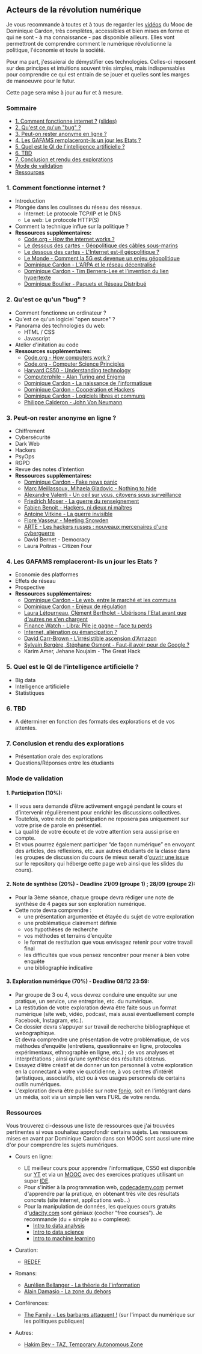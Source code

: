 ## Acteurs de la révolution numérique

Je vous recommande à toutes et à tous de regarder les [vidéos](https://moodle.sciences-po.fr/course/view.php?id=3361)
du Mooc de Dominique Cardon, très complètes, accessibles et bien mises en forme et
qui ne sont - à ma connaissance - pas disponible ailleurs. Elles vont permettront de
comprendre comment le numérique révolutionne la politique, l'économie et toute la société.

Pour ma part, j'essaierai de démystifier ces technologies. Celles-ci reposent sur des
principes et intuitions souvent très simples, mais indispensables pour comprendre ce
qui est entrain de se jouer et quelles sont les marges de manoeuvre pour le futur.

Cette page sera mise à jour au fur et à mesure.

### Sommaire

  - [1. Comment fonctionne internet ?](#1-comment-fonctionne-internet-) [(slides)](01)
  - [2. Qu'est ce qu'un "bug" ?](#2-quest-ce-quun-bug-)
  - [3. Peut-on rester anonyme en ligne ?](#3-peut-on-rester-anonyme-en-ligne-)
  - [4. Les GAFAMS remplaceront-ils un jour les Etats ?](#4-les-gafams-remplaceront-ils-un-jour-les-etats-)
  - [5. Quel est le QI de l'intelligence artificielle ?](#5-quel-est-le-qi-de-lintelligence-artificielle-)
  - [6. TBD](#6-tbd)
  - [7. Conclusion et rendu des explorations](#7-conclusion-et-rendu-des-explorations)
  - [Mode de validation](#mode-de-validation)
  - [Ressources](#ressources)

### 1. Comment fonctionne internet ?

  - Introduction
  - Plongée dans les coulisses du réseau des réseaux.
    - Internet: Le protocole TCP/IP et le DNS
    - Le web: Le protocole HTTP(S)
  - Comment la technique influe sur la politique ?
  - **Ressources supplémentaires:**
    - [Code.org - How the internet works ?](https://youtube.com/playlist?list=PLzdnOPI1iJNfMRZm5DDxco3UdsFegvuB7)
    - [Le dessous des cartes - Géopolitique des câbles sous-marins](https://youtube.com/watch?v=Cb7ibgRivwU)
    - [Le dessous des cartes - L'Internet est-il géopolitique ?](https://vod-mediatheque-numerique-com.acces-distant.sciencespo.fr/films/le-dessous-des-cartes-l-internet-est-il-geopolitique-1-2)
    - [Le Monde - Comment la 5G est devenue un enjeu géopolitique](https://youtube.com/watch?v=HxBv6zqzCHc)
    - [Dominique Cardon - L'ARPA et le réseau décentralisé](https://moodle.sciences-po.fr/mod/lesson/view.php?id=115456&pageid=2911)
    - [Dominique Cardon - Tim Berners-Lee et l’invention du lien hypertexte](https://moodle.sciences-po.fr/mod/lesson/view.php?id=115337)
    - [Dominique Boullier - Paquets et Réseau Distribué](https://youtube.com/watch?v=ZPo8eIhnYvk)

### 2. Qu'est ce qu'un "bug" ?

  - Comment fonctionne un ordinateur ?
  - Qu'est ce qu'un logiciel "open source" ?
  - Panorama des technologies du web:
    - HTML / CSS
    - Javascript
  - Atelier d'initation au code
  - **Ressources supplémentaires:**
    - [Code.org - How computers work ?](https://youtube.com/playlist?list=PLzdnOPI1iJNcsRwJhvksEo1tJqjIqWbN-)
    - [Code.org - Computer Science Principles](https://youtube.com/playlist?list=PLzdnOPI1iJNfV5ljCxR8BZWJRT_m_6CpB)
    - [Harvard CS50 - Understanding technology](https://youtube.com/playlist?list=PLhQjrBD2T382p8amnvUp1rws1p7n7gJ2p)
    - [Computerphile - Alan Turing and Enigma](https://youtube.com/playlist?list=PLzH6n4zXuckodsatCTEuxaygCHizMS0_I)
    - [Dominique Cardon - La naissance de l'informatique](https://moodle.sciences-po.fr/mod/lesson/view.php?id=115456&pageid=2910)
    - [Dominique Cardon - Coopération et Hackers](https://moodle.sciences-po.fr/mod/lesson/view.php?id=115456&pageid=2912)
    - [Dominique Cardon - Logiciels libres et communs](https://moodle.sciences-po.fr/mod/lesson/view.php?id=115337&pageid=2822)
    - [Philippe Calderon - John Von Neumann](https://youtube.com/watch?v=c9pL_3tTW2c)

### 3. Peut-on rester anonyme en ligne ?

  - Chiffrement
  - Cybersécurité
  - Dark Web
  - Hackers
  - PsyOps
  - RGPD
  - Revue des notes d'intention
  - **Ressources supplémentaires:**
    - [Dominique Cardon - Fake news panic](https://moodle.sciences-po.fr/mod/lesson/view.php?id=115387&pageid=2886)
    - [Marc Meillassoux, Mihaela Gladovic - Nothing to hide](https://youtube.com/watch?v=djbwzEIv7gE)
    - [Alexandre Valenti - Un oeil sur vous, citoyens sous surveillance](https://youtube.com/watch?v=DBbuTpzID1g)
    - [Friedrich Moser - La guerre du renseignement](https://youtube.com/watch?v=oe9O77sVJwQ)
    - [Fabien Benoit - Hackers, ni dieux ni maîtres](https://vod-mediatheque-numerique-com.acces-distant.sciencespo.fr/films/hackers-ni-dieux-ni-maitres)
    - [Antoine Vitkine - La guerre invisible](https://vod-mediatheque-numerique-com.acces-distant.sciencespo.fr/films/la-guerre-invisible)
    - [Flore Vasseur - Meeting Snowden](https://vod-mediatheque-numerique-com.acces-distant.sciencespo.fr/films/meeting-snowden)
    - [ARTE - Les hackers russes : nouveaux mercenaires d'une cyberguerre](https://youtube.com/watch?v=WJGKuspi0-Q)
    - David Bernet - Democracy
    - Laura Poitras - Citizen Four

### 4. Les GAFAMS remplaceront-ils un jour les Etats ?

  - Economie des platformes
  - Effets de réseau
  - Prospective
  - **Ressources supplémentaires:**
    - [Dominique Cardon - Le web, entre le marché et les communs](https://moodle.sciences-po.fr/mod/lesson/view.php?id=115337&pageid=2824)
    - [Dominique Cardon - Enjeux de régulation](https://moodle.sciences-po.fr/mod/lesson/view.php?id=115386&pageid=2880)
    - [Laura Létourneau, Clément Bertholet - Ubérisons l'Etat avant que d'autres ne s'en chargent](http://catalogue.sciencespo.fr/ark:/46513/sc0001297667)
    - [Finance Watch - Libra: Pile je gagne – face tu perds](https://finance-watch.org/wp-content/uploads/2019/07/Libra-Paper_Finance-Watch_FR.pdf)
    - [Internet, aliénation ou émancipation ?](https://youtube.com/watch?v=33b4CIvStPE)
    - [David Carr-Brown - L'irrésistible ascension d'Amazon](https://vod-mediatheque-numerique-com.acces-distant.sciencespo.fr/films/l-irresistible-ascension-d-amazon)
    - [Sylvain Bergère, Stéphane Osmont - Faut-il avoir peur de Google ?](https://vod-mediatheque-numerique-com.acces-distant.sciencespo.fr/films/faut-il-avoir-peur-de-google)
    - Karim Amer, Jehane Noujaim - The Great Hack

### 5. Quel est le QI de l'intelligence artificielle ?

  - Big data
  - Intelligence artificielle
  - Statistiques

### 6. TBD

  - A déterminer en fonction des formats des explorations et de vos attentes.

### 7. Conclusion et rendu des explorations

  - Présentation orale des explorations
  - Questions/Réponses entre les étudiants

### Mode de validation

#### 1. Participation (10%):

  - Il vous sera demandé d’être activement engagé pendant le cours et d’intervenir régulièrement pour enrichir les discussions collectives.
  - Toutefois, votre note de participation ne reposera pas uniquement sur votre prise de parole en présentiel.
  - La qualité de votre écoute et de votre attention sera aussi prise en compte.
  - Et vous pourrez également participer “de façon numérique” en envoyant des articles, des réflexions, etc. aux autres étudiants de la classe dans les groupes de discussion du cours (le mieux serait d'[ouvrir une issue]({{site.github.issues_url}}) sur le repository qui héberge cette page web ainsi que les slides du cours).

#### 2. Note de synthèse (20%) - Deadline 21/09 (groupe 1) ; 28/09 (groupe 2):

  - Pour la 3ème séance, chaque groupe devra rédiger une note de synthèse de 4 pages sur son exploration numérique.
  - Cette note devra comprendre :
    - une présentation argumentée et étayée du sujet de votre exploration
    - une problématique clairement définie
    - vos hypothèses de recherche
    - vos méthodes et terrains d’enquête
    - le format de restitution que vous envisagez retenir pour votre travail final
    - les difficultés que vous pensez rencontrer pour mener à bien votre enquête
    - une bibliographie indicative

#### 3. Exploration numérique (70%) - Deadline 08/12 23:59:

- Par groupe de 3 ou 4, vous devrez conduire une enquête sur une pratique, un service, une entreprise, etc. du numérique.
- La restitution de votre exploration devra être faite sous un format numérique (site web, vidéo, podcast, mais aussi éventuellement compte Facebook, Instagram, etc.).
- Ce dossier devra s’appuyer sur travail de recherche bibliographique et webographique.
- Et devra comprendre une présentation de votre problématique, de vos méthodes d’enquête (entretiens, questionnaire en ligne, protocoles expérimentaux, ethnographie en ligne, etc.) ; de vos analyses et interprétations ; ainsi qu’une synthèse des résultats obtenus.
- Essayez d’être créatif et de donner un ton personnel à votre exploration en la connectant à votre vie quotidienne, à vos centres d’intérêt (artistiques, associatifs, etc) ou à vos usages personnels de certains outils numériques.
- L'exploration devra être publiée sur notre [fonio](https://fonio.medialab.sciences-po.fr/carlines), soit en l'intégrant dans un média, soit via un simple lien vers l'URL de votre rendu.


### Ressources

Vous trouverez ci-dessous une liste de ressources que j'ai trouvées pertinentes si vous souhaitez approfondir certains sujets.
Les ressources mises en avant par Dominique Cardon dans son MOOC sont aussi une mine d'or pour comprendre les sujets numériques.

  - Cours en ligne:
    - LE meilleur cours pour apprendre l'informatique, CS50 est disponible sur [YT](https://youtube.com/playlist?list=PLhQjrBD2T382eX9-tF75Wa4lmlC7sxNDH) et via un [MOOC](https://edx.org/course/cs50s-introduction-to-computer-science) avec des exercices pratiques utilisant un super [IDE](https://ide.cs50.io/).
    - Pour s'initier à la programmation web, [codecademy.com](https://codecademy.com/) permet d'apprendre par la pratique, en obtenant très vite des résultats concrets (site internet, applications web...)
    - Pour la manipulation de données, les quelques cours gratuits d'[udacity.com](https://udacity.com/courses/all) sont géniaux (cocher "free courses"). Je recommande (du + simple au + complexe):
      - [Intro to data analysis](https://udacity.com/course/intro-to-data-analysis--ud170)
      - [Intro to data science](https://udacity.com/course/intro-to-data-science--ud359)
      - [Intro to machine learning](https://udacity.com/course/intro-to-machine-learning--ud120)

  - Curation:
    - [REDEF](https://redef.com/channel/tech/feed)

  - Romans:
    - [Aurélien Bellanger - La théorie de l'information](http://catalogue.sciencespo.fr/ark:/46513/sc0001233926)
    - [Alain Damasio - La zone du dehors](https://librairie-sciencespo.fr/livre/9782070464241-la-zone-du-dehors-alain-damasio/)

  - Conférences:
    - [The Family - Les barbares attaquent !](https://youtube.com/playlist?list=PL_e3KIBwbAbWjYcbEvovqo293d-yIGbPB) (sur l'impact du numérique sur les politiques publiques)

  - Autres:
    - [Hakim Bey - TAZ, Temporary Autonomous Zone](http://www.lyber-eclat.net/lyber/taz.html)